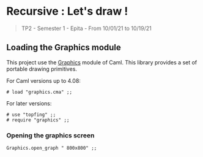 # Recursive : Let's draw !
> TP2 - Semester 1 - Epita - From 10/01/21 to 10/19/21

## Loading the Graphics module

This project use the [Graphics](https://ocaml.github.io/graphics/graphics/Graphics/index.html) module of Caml. This library provides a set of portable drawing primitives.

For Caml versions up to 4.08:
```
# load "graphics.cma" ;;
```

For later versions:
```
# use "topfing" ;;
# require "graphics" ;;
```

### Opening the graphics screen
```
Graphics.open_graph " 800x800" ;;
```
